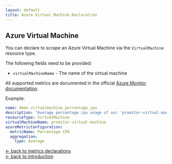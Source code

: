 ```yaml
---
layout: default
title: Azure Virtual Machine Declaration
---
```


## Azure Virtual Machine
You can declare to scrape an Azure Virtual Machine via the `VirtualMachine` resource type.

The following fields need to be provided:
- `virtualMachineName` - The name of the virtual machine

All supported metrics are documented in the official [Azure Monitor documentation](https://docs.microsoft.com/en-us/azure/azure-monitor/platform/metrics-supported#microsoftcomputevirtualmachines).

Example:
```yaml
name: demo_virtualmachine_percentage_cpu
description: "Average percentage cpu usage of our 'promitor-virtual-machine' virtual machine"
resourceType: VirtualMachine
virtualMachineName: promitor-virtual-machine
azureMetricConfiguration:
  metricName: Percentage CPU
  aggregation:
    type: Average
```

[&larr; back to metrics declarations](/configuration/metrics)<br />
[&larr; back to introduction](/)